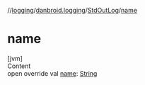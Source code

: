 //[logging](../../../index.md)/[danbroid.logging](../index.md)/[StdOutLog](index.md)/[name](name.md)



# name  
[jvm]  
Content  
open override val [name](name.md): [String](https://kotlinlang.org/api/latest/jvm/stdlib/kotlin/-string/index.html)  



